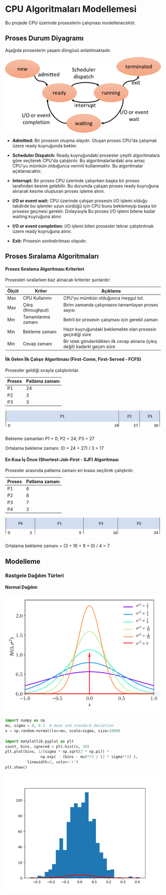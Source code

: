 # CPU Algoritmaları Modellemesi

Bu projede CPU üzerinde proseslerin çalışması modellenecektir.

## Proses Durum Diyagramı

Aşağıda proseslerin yaşam döngüsü anlatılmaktadır.

![](/doc/processes_state_diagram.jpg)

- **Admitted:** Bir prosesin oluşma olaydır.
Oluşan proses CPU'da çalışmak üzere ready kuyruğunda bekler.

- **Scheduler Dispatch:** Ready kuyruğundaki prosesler çeşitli algoritmalara göre seçilerek CPU'da çalıştırılır.
Bu algoritmalarlardaki ana amaç CPU'yu mümkün olduğunca verimli kullanmaktır.
Bu algoritmalar açıklanacaktır.

- **Interrupt:** Bir proses CPU üzerinde çalışırken başka bir proses tarafından kesme gelebilir.
Bu durumda çalışan proses ready kuyruğuna alınarak kesme oluşturan proses işleme alınır.

- **I/O or event wait:** CPU üzerinde çalışan prosesin I/O işlemi olduğu takdirde
 bu işlemler uzun sürdüğü için CPU bunu beklemeyip başka bir prosese geçmesi gerekir.
  Dolayısıyla Bu proses I/O işlemi bitene kadar waiting kuyruğuna alınır.
  
- **I/O or event completion:** I/O işlemi biten prosesler tekrar çalıştırılmak üzere ready kuyruğuna alınır.

- **Exit:** Prosesin sonlndırılması olayıdır. 

## Proses Sıralama Algoritmaları

#### Proses Sıralama Algoritması Kriterleri

Prosesleri sıralarken baz alınacak kriterler şunlardır:

Ölçüt| Kriter | Açıklama
---|---|---
Max |   CPU Kullanımı       | CPU’yu mümkün olduğunca meşgul tut.
Max |   Çıkış (throughput)  | Birim zamanda çalışmasını tamamlayan proses sayısı
Min |   Tamamlanma zamanı   | Belirli bir prosesin çalışması için gerekli zaman
Min |   Bekleme zamanı      | Hazır kuyruğundaki beklemekte olan prosesin geçirdiği süre
Min |   Cevap zamanı        | Bir istek gönderildikten ilk cevap alınana (çıkış değil) kadarki geçen süre

#### İlk Gelen İlk Çalışır Algoritması (First-Come, First-Served - FCFS)

Prosesler geldiği sırayla çalıştırılırlar.

Proses | Patlama zamanı
---|---
P1 | 24 
P2 | 3
P3 | 3

![](doc/FCFS_1.jpg)


Bekleme zamanları P1 = 0; P2 = 24; P3 = 27 

Ortalama bekleme zamanı:  (0 + 24 + 27) / 3 = 17

#### En Kısa İş Önce (Shortest-Job-First - SJF) Algoritması

Prosesler arasında patlama zamanı en kısası seçilirek çalıştırılır.

Proses | Patlama zamanı
---|---
P1 | 6
P2 | 8
P3 | 7
P4 | 3

![](doc/SJF_1.jpg)


Ortalama bekleme zamanı = (3 + 16 + 9 + 0) / 4 = 7


## Modelleme

### Rastgele Dağılım Türleri

#### Normal Dağılım

![](doc/NormalDistribution.png)

```python
import numpy as np
mu, sigma = 0, 0.1  # mean and standard deviation
s = np.random.normal(loc=mu, scale=sigma, size=1000)

import matplotlib.pyplot as plt
count, bins, ignored = plt.hist(s, 30)
plt.plot(bins, 1/(sigma * np.sqrt(2 * np.pi)) *
                np.exp( - (bins - mu)**2 / (2 * sigma**2) ),
          linewidth=2, color='r')
plt.show()
```
![](doc/NormalDistributionFigure.png)
